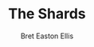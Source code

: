 ---
title: "The Shards"
subtitle: ""
description: ""
layout: book
author: Bret Easton Ellis
started: 2023-08-26
read: 2023-09-15
status: read
rating: 3.5
color: 
cover: 
pages: 680
progress: 0
link: 
---